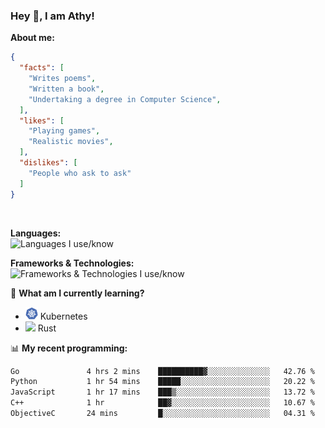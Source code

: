 ### Hey 👋, I am Athy!<br>

**About me:**


```json
{
  "facts": [
    "Writes poems",
    "Written a book",
    "Undertaking a degree in Computer Science",
  ],
  "likes": [
    "Playing games",
    "Realistic movies",
  ],
  "dislikes": [
    "People who ask to ask"
  ]
}
```
<br>


**Languages:**<br>
![Languages I use/know](https://skillicons.dev/icons?i=go,js,py,html,lua,java)

**Frameworks & Technologies:**<br />
![Frameworks & Technologies I use/know](https://skillicons.dev/icons?i=nodejs,nextjs,ts,react,express,docker,kubernetes,mysql,postgresql,mongodb,git,github,tailwind,prisma)

📙 **What am I currently learning?**

- <img height="20" src="https://github.com/devicons/devicon/blob/master/icons/kubernetes/kubernetes-plain.svg" />  Kubernetes
- <img height="20" src="https://cdn.jsdelivr.net/gh/devicons/devicon/icons/rust/rust-plain.svg" /> Rust

📊 **My recent programming:**

<!--START_SECTION:waka-->

```txt
Go               4 hrs 2 mins    ██████████▓░░░░░░░░░░░░░░   42.76 %
Python           1 hr 54 mins    █████░░░░░░░░░░░░░░░░░░░░   20.22 %
JavaScript       1 hr 17 mins    ███▒░░░░░░░░░░░░░░░░░░░░░   13.72 %
C++              1 hr            ██▓░░░░░░░░░░░░░░░░░░░░░░   10.67 %
ObjectiveC       24 mins         █░░░░░░░░░░░░░░░░░░░░░░░░   04.31 %
```

<!--END_SECTION:waka-->
